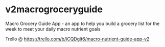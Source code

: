 # v2macrogroceryguide
Macro Grocery Guide App - an app to help you build a grocery list for the week to meet your daily macro nutrient goals


Trello @ https://trello.com/b/iCQDglt6/macro-nutrient-guide-app-v2
